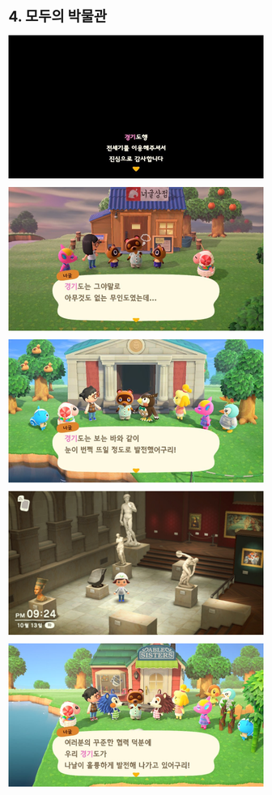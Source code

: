 # 4. 모두의 박물관

        

![](../.gitbook/assets/1-04_-.jpg)

![](../.gitbook/assets/1-01_-.jpg)

![](../.gitbook/assets/1-02_-.jpg)

![](../.gitbook/assets/1-12_-.jpg)

![](../.gitbook/assets/1-03_-.jpg)

